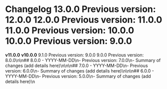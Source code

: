 # Changelog  13.0.0      Previous version: 12.0.0  12.0.0      Previous version: 11.0.0  11.0.0      Previous version: 10.0.0  10.0.0      Previous version: 9.0.0
**v11.0.0**
**v10.0.0**  9.1.0      Previous version: 9.0.0  9.0.0      Previous version: 8.0.0\n\n## 8.0.0 - YYYY-MM-DD\n- Previous version: 7.0.0\n- Summary of changes (add details here)\n\n\n## 7.0.0 - YYYY-MM-DD\n- Previous version: 6.0.0\n- Summary of changes (add details here)\n\n\n## 6.0.0 - YYYY-MM-DD\n- Previous version: 5.0.0\n- Summary of changes (add details here)\n